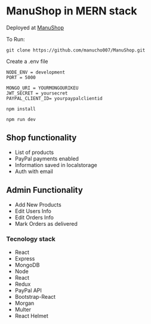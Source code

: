 # ManuShop in MERN stack

Deployed at [ManuShop](https://manushopapp.herokuapp.com/)

To Run:

`git clone https://github.com/manucho007/ManuShop.git`

Create a .env file 

```
NODE_ENV = development
PORT = 5000

MONGO_URI = YOURMONGOURIKEU
JWT_SECRET = yoursecret
PAYPAL_CLIENT_ID= yourpaypalclientid
```

`npm install` 

`npm run dev`

## Shop functionality
- List of products
- PayPal payments enabled
- Information saved in localstorage
- Auth with email

## Admin Functionality
- Add New Products
- Edit Users Info
- Edit Orders Info
- Mark Orders as delivered

### Tecnology stack

* React
* Express
* MongoDB
* Node
* React
* Redux
* PayPal API
* Bootstrap-React
* Morgan
* Multer
* React Helmet